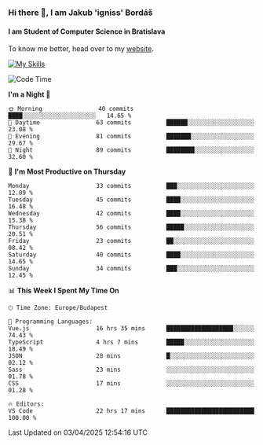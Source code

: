 ### Hi there 👋, I am Jakub 'igniss' Bordáš

#### I am Student of Computer Science in Bratislava
To know me better, head over to my [website](https://bordas.sk).

[![My Skills](https://skillicons.dev/icons?i=js,typescript,html,css,figma,svelte,vue,next,postgresql,nest,express,nodejs)](https://bordas.sk)


<!--START_SECTION:waka-->
![Code Time](http://img.shields.io/badge/Code%20Time-1%2C786%20hrs%2033%20mins-blue)

**I'm a Night 🦉** 

```text
🌞 Morning                40 commits          ████░░░░░░░░░░░░░░░░░░░░░   14.65 % 
🌆 Daytime                63 commits          ██████░░░░░░░░░░░░░░░░░░░   23.08 % 
🌃 Evening                81 commits          ███████░░░░░░░░░░░░░░░░░░   29.67 % 
🌙 Night                  89 commits          ████████░░░░░░░░░░░░░░░░░   32.60 % 
```
📅 **I'm Most Productive on Thursday** 

```text
Monday                   33 commits          ███░░░░░░░░░░░░░░░░░░░░░░   12.09 % 
Tuesday                  45 commits          ████░░░░░░░░░░░░░░░░░░░░░   16.48 % 
Wednesday                42 commits          ████░░░░░░░░░░░░░░░░░░░░░   15.38 % 
Thursday                 56 commits          █████░░░░░░░░░░░░░░░░░░░░   20.51 % 
Friday                   23 commits          ██░░░░░░░░░░░░░░░░░░░░░░░   08.42 % 
Saturday                 40 commits          ████░░░░░░░░░░░░░░░░░░░░░   14.65 % 
Sunday                   34 commits          ███░░░░░░░░░░░░░░░░░░░░░░   12.45 % 
```


📊 **This Week I Spent My Time On** 

```text
🕑︎ Time Zone: Europe/Budapest

💬 Programming Languages: 
Vue.js                   16 hrs 35 mins      ███████████████████░░░░░░   74.43 % 
TypeScript               4 hrs 7 mins        █████░░░░░░░░░░░░░░░░░░░░   18.49 % 
JSON                     28 mins             █░░░░░░░░░░░░░░░░░░░░░░░░   02.12 % 
Sass                     23 mins             ░░░░░░░░░░░░░░░░░░░░░░░░░   01.78 % 
CSS                      17 mins             ░░░░░░░░░░░░░░░░░░░░░░░░░   01.28 % 

🔥 Editors: 
VS Code                  22 hrs 17 mins      █████████████████████████   100.00 % 
```


 Last Updated on 03/04/2025 12:54:16 UTC
<!--END_SECTION:waka-->
